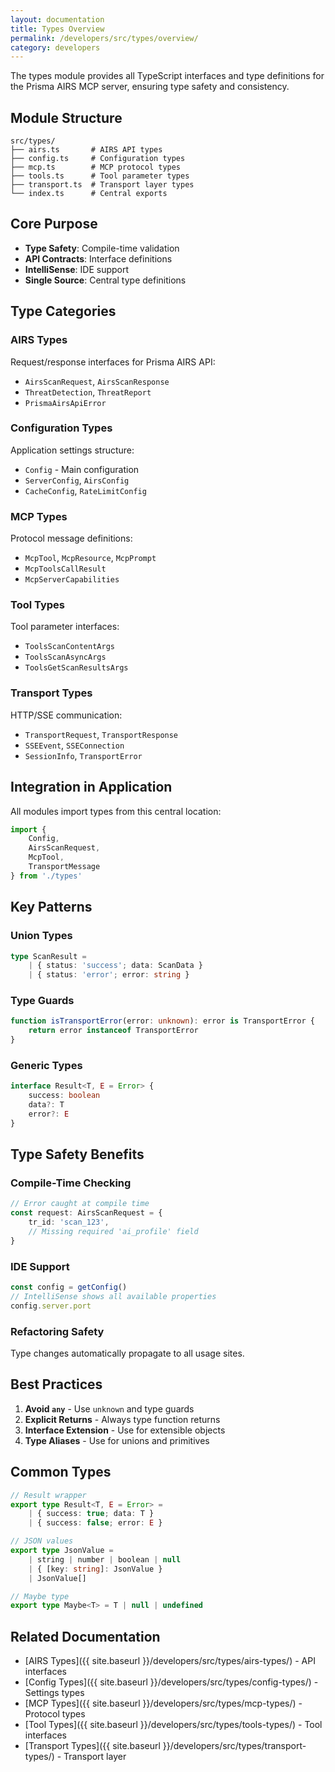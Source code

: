 ```yaml
---
layout: documentation
title: Types Overview
permalink: /developers/src/types/overview/
category: developers
---
```


The types module provides all TypeScript interfaces and type definitions for the Prisma AIRS MCP server, ensuring type safety and consistency.

## Module Structure

```text
src/types/
├── airs.ts       # AIRS API types
├── config.ts     # Configuration types
├── mcp.ts        # MCP protocol types
├── tools.ts      # Tool parameter types
├── transport.ts  # Transport layer types
└── index.ts      # Central exports
```

## Core Purpose

- **Type Safety**: Compile-time validation
- **API Contracts**: Interface definitions
- **IntelliSense**: IDE support
- **Single Source**: Central type definitions

## Type Categories

### AIRS Types

Request/response interfaces for Prisma AIRS API:

- `AirsScanRequest`, `AirsScanResponse`
- `ThreatDetection`, `ThreatReport`
- `PrismaAirsApiError`

### Configuration Types

Application settings structure:

- `Config` - Main configuration
- `ServerConfig`, `AirsConfig`
- `CacheConfig`, `RateLimitConfig`

### MCP Types

Protocol message definitions:

- `McpTool`, `McpResource`, `McpPrompt`
- `McpToolsCallResult`
- `McpServerCapabilities`

### Tool Types

Tool parameter interfaces:

- `ToolsScanContentArgs`
- `ToolsScanAsyncArgs`
- `ToolsGetScanResultsArgs`

### Transport Types

HTTP/SSE communication:

- `TransportRequest`, `TransportResponse`
- `SSEEvent`, `SSEConnection`
- `SessionInfo`, `TransportError`

## Integration in Application

All modules import types from this central location:

```typescript
import { 
    Config, 
    AirsScanRequest,
    McpTool,
    TransportMessage 
} from './types'
```

## Key Patterns

### Union Types

```typescript
type ScanResult = 
    | { status: 'success'; data: ScanData }
    | { status: 'error'; error: string }
```

### Type Guards

```typescript
function isTransportError(error: unknown): error is TransportError {
    return error instanceof TransportError
}
```

### Generic Types

```typescript
interface Result<T, E = Error> {
    success: boolean
    data?: T
    error?: E
}
```

## Type Safety Benefits

### Compile-Time Checking

```typescript
// Error caught at compile time
const request: AirsScanRequest = {
    tr_id: 'scan_123',
    // Missing required 'ai_profile' field
}
```

### IDE Support

```typescript
const config = getConfig()
// IntelliSense shows all available properties
config.server.port
```

### Refactoring Safety

Type changes automatically propagate to all usage sites.

## Best Practices

1. **Avoid `any`** - Use `unknown` and type guards
2. **Explicit Returns** - Always type function returns
3. **Interface Extension** - Use for extensible objects
4. **Type Aliases** - Use for unions and primitives

## Common Types

```typescript
// Result wrapper
export type Result<T, E = Error> = 
    | { success: true; data: T }
    | { success: false; error: E }

// JSON values
export type JsonValue = 
    | string | number | boolean | null
    | { [key: string]: JsonValue }
    | JsonValue[]

// Maybe type
export type Maybe<T> = T | null | undefined
```

## Related Documentation

- [AIRS Types]({{ site.baseurl }}/developers/src/types/airs-types/) - API interfaces
- [Config Types]({{ site.baseurl }}/developers/src/types/config-types/) - Settings types
- [MCP Types]({{ site.baseurl }}/developers/src/types/mcp-types/) - Protocol types
- [Tool Types]({{ site.baseurl }}/developers/src/types/tools-types/) - Tool interfaces
- [Transport Types]({{ site.baseurl }}/developers/src/types/transport-types/) - Transport layer
